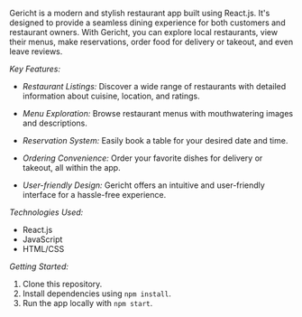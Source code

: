 Gericht is a modern and stylish restaurant app built using React.js. It's designed to provide a seamless dining experience for both customers and restaurant owners. With Gericht, you can explore local restaurants, view their menus, make reservations, order food for delivery or takeout, and even leave reviews.

*Key Features:*

- *Restaurant Listings:* Discover a wide range of restaurants with detailed information about cuisine, location, and ratings.

- *Menu Exploration:* Browse restaurant menus with mouthwatering images and descriptions.

- *Reservation System:* Easily book a table for your desired date and time.

- *Ordering Convenience:* Order your favorite dishes for delivery or takeout, all within the app.

- *User-friendly Design:* Gericht offers an intuitive and user-friendly interface for a hassle-free experience.

*Technologies Used:*

- React.js
- JavaScript
- HTML/CSS


*Getting Started:*

1. Clone this repository.
2. Install dependencies using `npm install`.
3. Run the app locally with `npm start`.
